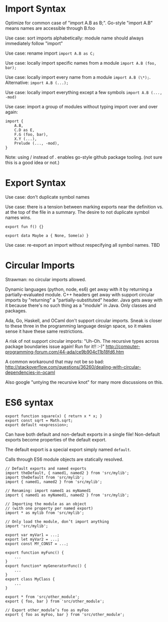 # Import Syntax

Optimize for common case of "import A.B as B;".  Go-style "import A.B" means names are accessible through B.foo

Use case: sort imports alphabetically: module name should always immediately follow "import"

Use case: rename import `import A.B as C;`

Use case: locally import specific names from a module `import A.B (foo, bar);`

Use case: locally import every name from a module `import A.B (\*);`.  Alternative: `import A.B (...);`

Use case: locally import everything except a few symbols `import A.B (..., -mod)`

Use case: import a group of modules without typing import over and over again:

```
import {
    A.B,
    C.D as E,
    F.G (foo, bar),
    X.Y (...),
    Prelude (..., -mod),
}
```

Note: using / instead of . enables go-style github package tooling.  (not sure this is a good idea or not.)

# Export Syntax

Use case: don't duplicate symbol names

Use case: there is a tension between marking exports near the definition vs. at the top of the file in a summary.  The desire to not duplicate symbol names wins.

`export fun f() {}`

`export data Maybe a { None, Some(a) }`

Use case: re-export an import without respecifying all symbol names.  TBD

# Circular Imports

Strawman: no circular imports allowed.

Dynamic languages (python, node, es6) get away with it by returning a partially-evaluated module.  C++ headers get away with support circular imports by "returning" a "partially-substituted" header.  Java gets away with it because there's no such thing as a "module" in Java.  Only classes and packages.

Ada, Go, Haskell, and OCaml don't support circular imports.  Sneak is closer to these three in the programming language design space, so it makes sense it have these same restrictions.

A risk of not support circular imports: "Uh-Oh.  The recursive types across package boundaries issue again!  Run for it!!  :-)"
http://computer-programming-forum.com/44-ada/ce9b904c11b18fd6.htm

A common workaround that may not be so bad: http://stackoverflow.com/questions/36260/dealing-with-circular-dependencies-in-ocaml

Also google "untying the recursive knot" for many more discussions on this.


# ES6 syntax

```
export function square(x) { return x * x; }
export const sqrt = Math.sqrt;
export default <expression>;
```

Can have both default and non-default exports in a single file!  Non-default
exports become properties of the default export.

The default export is a special export simply named `default`.

Calls through ES6 module objects are statically resolved.

```
// Default exports and named exports
import theDefault, { named1, named2 } from 'src/mylib';
import theDefault from 'src/mylib';
import { named1, named2 } from 'src/mylib';

// Renaming: import named1 as myNamed1
import { named1 as myNamed1, named2 } from 'src/mylib';

// Importing the module as an object
// (with one property per named export)
import * as mylib from 'src/mylib';

// Only load the module, don’t import anything
import 'src/mylib';
```

```
export var myVar1 = ...;
export let myVar2 = ...;
export const MY_CONST = ...;

export function myFunc() {
    ...
}
export function* myGeneratorFunc() {
    ...
}
export class MyClass {
    ...
}
```

```
export * from 'src/other_module';
export { foo, bar } from 'src/other_module';

// Export other_module’s foo as myFoo
export { foo as myFoo, bar } from 'src/other_module';
```
